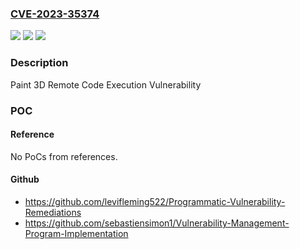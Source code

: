 ### [CVE-2023-35374](https://cve.mitre.org/cgi-bin/cvename.cgi?name=CVE-2023-35374)
![](https://img.shields.io/static/v1?label=Product&message=Paint%203D&color=blue)
![](https://img.shields.io/static/v1?label=Version&message=6.0.0%3C%206.2305.16087.0%20&color=brighgreen)
![](https://img.shields.io/static/v1?label=Vulnerability&message=CWE-122%3A%20Heap-based%20Buffer%20Overflow&color=brighgreen)

### Description

Paint 3D Remote Code Execution Vulnerability

### POC

#### Reference
No PoCs from references.

#### Github
- https://github.com/levifleming522/Programmatic-Vulnerability-Remediations
- https://github.com/sebastiensimon1/Vulnerability-Management-Program-Implementation

